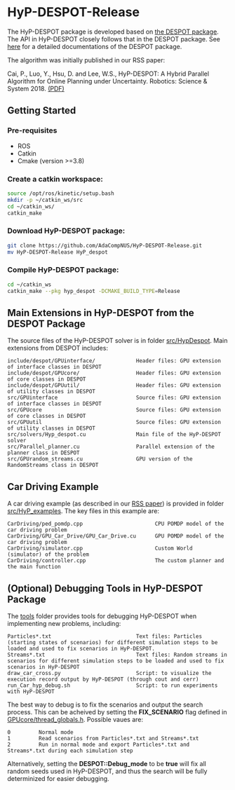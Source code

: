 # HyP-DESPOT-Release

The HyP-DESPOT package is developed based on [the DESPOT package](https://github.com/AdaCompNUS/despot). The API in HyP-DESPOT closely follows that in the DESPOT package. See [here](https://github.com/AdaCompNUS/despot/tree/API_redesign/doc) for a detailed documentations of the DESPOT package.

The algorithm was initially published in our RSS paper:

Cai, P., Luo, Y., Hsu, D. and Lee, W.S., HyP-DESPOT: A Hybrid Parallel Algorithm for Online Planning under Uncertainty. Robotics: Science & System 2018. [(PDF)](http://motion.comp.nus.edu.sg/wp-content/uploads/2018/06/rss18hyp.pdf)

## Getting Started

### Pre-requisites
* ROS
* Catkin
* Cmake (version >=3.8)

### Create a catkin workspace:
```bash
source /opt/ros/kinetic/setup.bash
mkdir -p ~/catkin_ws/src
cd ~/catkin_ws/
catkin_make
```
### Download HyP-DESPOT package:
```bash
git clone https://github.com/AdaCompNUS/HyP-DESPOT-Release.git
mv HyP-DESPOT-Release HyP_despot
```
### Compile HyP-DESPOT package:
```bash
cd ~/catkin_ws
catkin_make --pkg hyp_despot -DCMAKE_BUILD_TYPE=Release 
```
## Main Extensions in HyP-DESPOT from the DESPOT Package
The source files of the HyP-DESPOT solver is in folder [src/HypDespot](src/HypDespot). Main extensions from DESPOT includes:
```
include/despot/GPUinterface/             Header files: GPU extension of interface classes in DESPOT
include/despot/GPUcore/                  Header files: GPU extension of core classes in DESPOT
include/despot/GPUutil/                  Header files: GPU extension of utility classes in DESPOT
src/GPUinterface                         Source files: GPU extension of interface classes in DESPOT
src/GPUcore                              Source files: GPU extension of core classes in DESPOT
src/GPUutil                              Source files: GPU extension of utility classes in DESPOT
src/solvers/Hyp_despot.cu                Main file of the HyP-DESPOT solver
src/Parallel_planner.cu                  Parallel extension of the planner class in DESPOT
src/GPUrandom_streams.cu                 GPU version of the RandomStreams class in DESPOT
```

## Car Driving Example
A car driving example (as described in our [RSS paper](http://motion.comp.nus.edu.sg/wp-content/uploads/2018/06/rss18hyp.pdf)) is provided in folder [src/HyP_examples](src/HyP_examples). The key files in this example are:
```
CarDriving/ped_pomdp.cpp                       CPU POMDP model of the car driving problem
CarDriving/GPU_Car_Drive/GPU_Car_Drive.cu      GPU POMDP model of the car driving problem
CarDriving/simulator.cpp                       Custom World (simulator) of the problem
CarDriving/controller.cpp                      The custom planner and the main function
```

## (Optional) Debugging Tools in HyP-DESPOT Package
The  [tools](tools) folder provides tools for debugging HyP-DESPOT when implementing new problems, including:
```
Particles*.txt                           Text files: Particles (starting states of scenarios) for different simulation steps to be loaded and used to fix scenarios in HyP-DESPOT.
Streams*.txt                             Text files: Random streams in scenarios for different simulation steps to be loaded and used to fix scenarios in HyP-DESPOT
draw_car_cross.py                        Script: to visualize the execution record output by HyP-DESPOT (through cout and cerr)
run_Car_hyp_debug.sh                     Script: to run experiments with HyP-DESPOT
```
The best way to debug is to fix the scenarios and output the search process. This can be acheived by setting the **FIX_SCENARIO** flag defined in [GPUcore/thread_globals.h](src/HypDespot/include/despot/GPUcore/thread_globals.h). Possible vaues are:
```
0         Normal mode
1         Read scenarios from Particles*.txt and Streams*.txt
2         Run in normal mode and export Particles*.txt and Streams*.txt during each simulation step
```
Alternatively, setting the **DESPOT::Debug_mode** to be **true** will fix all random seeds used in HyP-DESPOT, and thus the search will be fully determinized for easier debugging.
